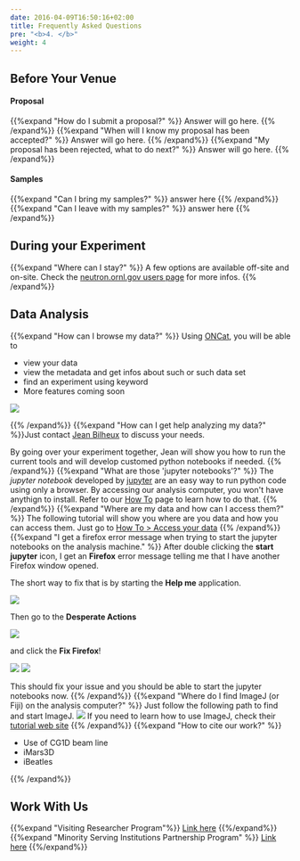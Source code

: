 ```yaml
---
date: 2016-04-09T16:50:16+02:00
title: Frequently Asked Questions
pre: "<b>4. </b>"
weight: 4
---
```


## Before Your Venue

#### Proposal

{{%expand "How do I submit a proposal?" %}}
Answer will go here.
{{% /expand%}}
{{%expand "When will I know my proposal has been accepted?" %}}
Answer will go here.
{{% /expand%}}
{{%expand "My proposal has been rejected, what to do next?" %}}
Answer will go here.
{{% /expand%}}

#### Samples

{{%expand "Can I bring my samples?" %}}
answer here
{{% /expand%}}
{{%expand "Can I leave with my samples?" %}}
answer here
{{% /expand%}}

## During your Experiment

{{%expand "Where can I stay?" %}}
A few options are available off-site and on-site. Check the <a href='https://neutrons.ornl.gov/users/daily-living#stay'>
neutron.ornl.gov users page</a> for more infos.
{{% /expand%}}

## Data Analysis
{{%expand "How can I browse my data?" %}}
Using <a href='https://oncat.ornl.gov/#/'>ONCat</a>, you will be able to
<ul>
 <li>view your data</li>
 <li>view the metadata and get infos about such or such data set</li>
 <li>find an experiment using keyword</li>
 <li>More features coming soon</li>
</ul>
<img src='/faq/images/oncat.png' />

{{% /expand%}}
{{%expand "How can I get help analyzing my data?" %}}Just contact [Jean Bilheux](/en/credits#jean_bilheux) to discuss
your needs.

By going over your experiment together, Jean will show you how to run the current tools and will develop customed python
notebooks if needed.
{{% /expand%}}
{{%expand "What are those 'jupyter notebooks'?" %}}
The *jupyter notebook* developed by [jupyter](http://jupyter.org/) are an easy way to run python code using only a browser.
By accessing our analysis computer, you won't have anythign to install. Refer to our [How To](/en/tutorial/) page to
learn how to do that.
{{% /expand%}}
{{%expand "Where are my data and how can I access them?" %}}
The following tutorial will show you where are you data and how you can access them. Just go to [How To > Access your data](/en/tutorial/how_to_access_data/)
{{% /expand%}}
{{%expand "I get a firefox error message when trying to start the jupyter notebooks on the analysis machine." %}}
After double clicking the **start jupyter** icon, I get an **Firefox** error message telling me that I have another
Firefox window opened. 

The short way to fix that is by starting the **Help me** application.

<img src='/faq/images/firefox2.png' />

Then go to the **Desperate Actions**

<img src='/faq/images/firefox3.png' />

and click the **Fix Firefox**!

<img src='/faq/images/firefox4.png' />
<img src='/faq/images/firefox5.png' />

This should fix your issue and you should be able to start the jupyter notebooks now.
{{% /expand%}}
{{%expand "Where do I find ImageJ (or Fiji) on the analysis computer?" %}}
Just follow the following path to find and start ImageJ.
<img src='/faq/images/imagej.png' />
If you need to learn how to use ImageJ, check their <a href='https://imagej.nih.gov/ij/docs/examples/index.html'>tutorial
web site</a>
{{% /expand%}}
{{%expand "How to cite our work?" %}}
<ul>
<li>Use of CG1D beam line</li>
<li>iMars3D</li>
<li>iBeatles</li>
</ul>
{{% /expand%}}

## Work With Us

{{%expand "Visiting Researcher Program"%}}
<a href='http://swc.ornl.gov/visiting'>Link here</a>
{{%/expand%}}
{{%expand "Minority Serving Institutions Partnership Program" %}}
<a href='https://orise.orau.gov/msipp/'>Link here</a>
{{%/expand%}}